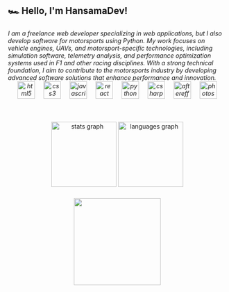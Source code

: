 <h2 align="left">🏎️ Hello, I'm HansamaDev!</h2>

###

<h6 align="left">I am a freelance web developer specializing in web applications, but I also develop software for motorsports using Python. My work focuses on vehicle engines, UAVs, and motorsport-specific technologies, including simulation software, telemetry analysis, and performance optimization systems used in F1 and other racing disciplines. With a strong technical foundation, I aim to contribute to the motorsports industry by developing advanced software solutions that enhance performance and innovation.



<div align="center">
  <img src="https://cdn.jsdelivr.net/gh/devicons/devicon/icons/html5/html5-original.svg" height="40" alt="html5 logo"  />
  <img width="12" />
  <img src="https://cdn.jsdelivr.net/gh/devicons/devicon/icons/css3/css3-original.svg" height="40" alt="css3 logo"  />
  <img width="12" />
  <img src="https://cdn.jsdelivr.net/gh/devicons/devicon/icons/javascript/javascript-original.svg" height="40" alt="javascript logo"  />
  <img width="12" />
  <img src="https://cdn.jsdelivr.net/gh/devicons/devicon/icons/react/react-original.svg" height="40" alt="react logo"  />
  <img width="12" />
  <img src="https://cdn.jsdelivr.net/gh/devicons/devicon/icons/python/python-original.svg" height="40" alt="python logo"  />
  <img width="12" />
  <img src="https://cdn.jsdelivr.net/gh/devicons/devicon/icons/csharp/csharp-original.svg" height="40" alt="csharp logo"  />
  <img width="12" />
  <img src="https://cdn.jsdelivr.net/gh/devicons/devicon/icons/aftereffects/aftereffects-original.svg" height="40" alt="aftereffects logo"  />
  <img width="12" />
  <img src="https://cdn.jsdelivr.net/gh/devicons/devicon/icons/photoshop/photoshop-plain.svg" height="40" alt="photoshop logo"  />
</div>

###

<br clear="both">

<div align="center">
  <img src="https://github-readme-stats.vercel.app/api?username=hansamadev&hide_title=false&hide_rank=false&show_icons=true&include_all_commits=true&count_private=true&disable_animations=false&theme=nightowl&locale=en&hide_border=false&order=1" height="150" alt="stats graph"  />
  <img src="https://github-readme-stats.vercel.app/api/top-langs?username=hansamadev&locale=en&hide_title=false&layout=compact&card_width=320&langs_count=5&theme=nightowl&hide_border=false&order=2" height="150" alt="languages graph"  />
</div>

###

<div align="center">
  <img height="200" src="https://media.giphy.com/media/tJY68TKk9Y7qC1px08/giphy.gif?cid=790b7611hby9qe3yd4f5cu3h5s5h42ks15imfgqi6i7pgsvp&ep=v1_gifs_search&rid=giphy.gif&ct=g"  />
</div>

###

